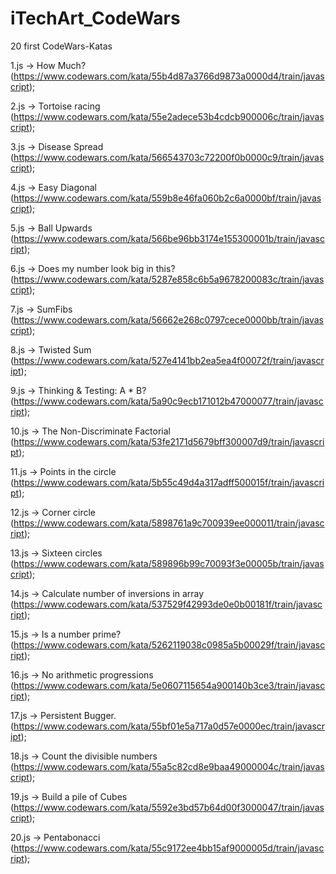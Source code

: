 # iTechArt_CodeWars
20 first CodeWars-Katas

1.js -> How Much? (https://www.codewars.com/kata/55b4d87a3766d9873a0000d4/train/javascript);

2.js -> Tortoise racing (https://www.codewars.com/kata/55e2adece53b4cdcb900006c/train/javascript);

3.js -> Disease Spread (https://www.codewars.com/kata/566543703c72200f0b0000c9/train/javascript);

4.js -> Easy Diagonal (https://www.codewars.com/kata/559b8e46fa060b2c6a0000bf/train/javascript);

5.js -> Ball Upwards (https://www.codewars.com/kata/566be96bb3174e155300001b/train/javascript);

6.js -> Does my number look big in this? (https://www.codewars.com/kata/5287e858c6b5a9678200083c/train/javascript);

7.js -> SumFibs (https://www.codewars.com/kata/56662e268c0797cece0000bb/train/javascript);

8.js -> Twisted Sum (https://www.codewars.com/kata/527e4141bb2ea5ea4f00072f/train/javascript);

9.js -> Thinking & Testing: A * B? (https://www.codewars.com/kata/5a90c9ecb171012b47000077/train/javascript);

10.js -> The Non-Discriminate Factorial (https://www.codewars.com/kata/53fe2171d5679bff300007d9/train/javascript);

11.js -> Points in the circle (https://www.codewars.com/kata/5b55c49d4a317adff500015f/train/javascript);

12.js -> Corner circle (https://www.codewars.com/kata/5898761a9c700939ee000011/train/javascript);

13.js -> Sixteen circles (https://www.codewars.com/kata/589896b99c70093f3e00005b/train/javascript);

14.js -> Calculate number of inversions in array (https://www.codewars.com/kata/537529f42993de0e0b00181f/train/javascript);

15.js -> Is a number prime? (https://www.codewars.com/kata/5262119038c0985a5b00029f/train/javascript);

16.js -> No arithmetic progressions (https://www.codewars.com/kata/5e0607115654a900140b3ce3/train/javascript);

17.js -> Persistent Bugger. (https://www.codewars.com/kata/55bf01e5a717a0d57e0000ec/train/javascript);

18.js -> Count the divisible numbers (https://www.codewars.com/kata/55a5c82cd8e9baa49000004c/train/javascript);

19.js -> Build a pile of Cubes (https://www.codewars.com/kata/5592e3bd57b64d00f3000047/train/javascript);

20.js -> Pentabonacci (https://www.codewars.com/kata/55c9172ee4bb15af9000005d/train/javascript);
